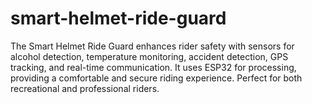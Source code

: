 # smart-helmet-ride-guard
The Smart Helmet Ride Guard enhances rider safety with sensors for alcohol detection, temperature monitoring, accident detection, GPS tracking, and real-time communication. It uses ESP32 for processing, providing a comfortable and secure riding experience. Perfect for both recreational and professional riders.
